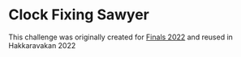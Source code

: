 # Clock Fixing Sawyer
This challenge was originally created for [Finals 2022](../../../../2022/Finals/crypto/clock-fixing-sawyer) and reused in Hakkaravakan 2022
